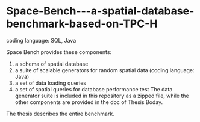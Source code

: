 # Space-Bench---a-spatial-database-benchmark-based-on-TPC-H

coding language:  SQL, Java

Space Bench provides these components:
1) a schema of spatial database
2) a suite of scalable generators for random spatial data (coding language: Java)
3) a set of data loading queries
4) a set of spatial queries for database performance test
The data generator suite is included in this repository as a zipped file, while the other components are provided in the doc of Thesis Boday.

The thesis describes the entire benchmark.
